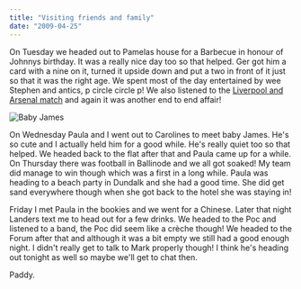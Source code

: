 ```yaml
---
title: "Visiting friends and family"
date: "2009-04-25"
---
```

On Tuesday we headed out to Pamelas house for a Barbecue in honour of Johnnys birthday. It was a really nice day too so that helped. Ger got him a card with a nine on it, turned it upside down and put a two in front of it just so that it was the right age. We spent most of the day entertained by wee Stephen and antics, p circle circle p! We also listened to the [Liverpool and Arsenal match](http://www.rte.ie/sport/soccer/2009/0421/liverpool_arsenal.html) and again it was another end to end affair!

![Baby James](/images/Wee+James.jpg "Wee baby James")

On Wednesday Paula and I went out to Carolines to meet baby James. He's so cute and I actually held him for a good while. He's really quiet too so that helped. We headed back to the flat after that and Paula came up for a while. On Thursday there was football in Ballinode and we all got soaked! My team did manage to win though which was a first in a long while. Paula was heading to a beach party in Dundalk and she had a good time. She did get sand everywhere though when she got back to the hotel she was staying in!

Friday I met Paula in the bookies and we went for a Chinese. Later that night Landers text me to head out for a few drinks. We headed to the Poc and listened to a band, the Poc did seem like a crèche though! We headed to the Forum after that and although it was a bit empty we still had a good enough night. I didn't really get to talk to Mark properly though! I think he's heading out tonight as well so maybe we'll get to chat then.

Paddy.